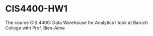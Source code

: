 # CIS4400-HW1
The course CIS 4400: Data Warehouse for Analytics I took at Baruch College with Prof. Bien-Aime
